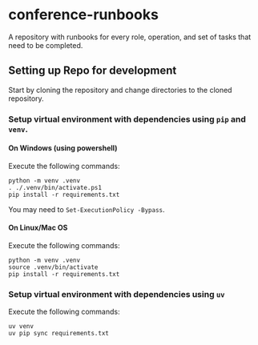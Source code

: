 # conference-runbooks

A repository with runbooks for every role, operation, and set of tasks that need to be completed.

## Setting up Repo for development

Start by cloning the repository and change directories to the cloned repository.

### Setup virtual environment with dependencies using `pip` and `venv`.

#### On Windows (using powershell)

Execute the following commands:

```
python -m venv .venv
. ./.venv/bin/activate.ps1
pip install -r requirements.txt
```

You may need to `Set-ExecutionPolicy -Bypass`.

#### On Linux/Mac OS

Execute the following commands:

```
python -m venv .venv
source .venv/bin/activate
pip install -r requirements.txt
```

### Setup virtual environment with dependencies using `uv`

Execute the following commands:

```
uv venv
uv pip sync requirements.txt
```
